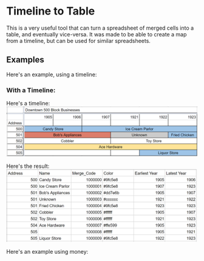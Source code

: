 # Timeline to Table

This is a very useful tool that can turn a spreadsheet of merged cells into a table, and eventually vice-versa. It was made to be able to create a map from a timeline, but can be used for similar spreadsheets.

## Examples
Here's an example, using a timeline:

### With a Timeline:

Here's a timeline:
![Alt text](timeline_to_table_1.png?raw=true "Title")

Here's the result:
![Alt text](timeline_to_table_2.png?raw=true "Title")


Here's an example using money:

